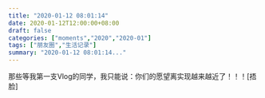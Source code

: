 ```yaml
---
title: "2020-01-12 08:01:14"
date: 2020-01-12T12:00:00+08:00
draft: false
categories: ["moments","2020","2020-01"]
tags: ["朋友圈","生活记录"]
summary: "2020-01-12 08:01:14..."
---
```


那些等我第一支Vlog的同学，我只能说：你们的愿望离实现越来越近了！！！[捂脸]


